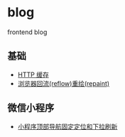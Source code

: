 # blog
frontend blog

## 基础
- [HTTP 缓存](https://github.com/ongw20/blog/issues/1)
- [浏览器回流(reflow)重绘(repaint)](https://github.com/ongw20/blog/issues/3)

## 微信小程序
- [小程序顶部导航固定定位和下拉刷新](https://github.com/ongw20/blog/issues/2)
